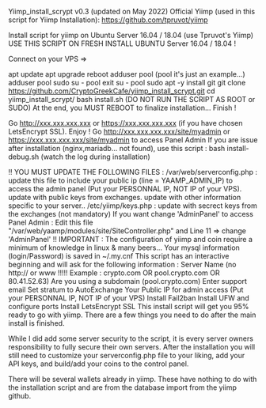 Yiimp_install_scrypt v0.3 (updated on May 2022)
Official Yiimp (used in this script for Yiimp Installation): https://github.com/tpruvot/yiimp

Install script for yiimp on Ubuntu Server 16.04 / 18.04 (use Tpruvot's Yiimp)
USE THIS SCRIPT ON FRESH INSTALL UBUNTU Server 16.04 / 18.04 !

Connect on your VPS =>

apt update
apt upgrade
reboot
adduser pool (pool it's just an example...)
adduser pool sudo
su - pool
exit
su - pool
sudo apt -y install git
git clone https://github.com/CryptoGreekCafe/yiimp_install_scrypt.git
cd yiimp_install_scrypt/
bash install.sh (DO NOT RUN THE SCRIPT AS ROOT or SUDO)
At the end, you MUST REBOOT to finalize installation...
Finish !

Go http://xxx.xxx.xxx.xxx or https://xxx.xxx.xxx.xxx (if you have chosen LetsEncrypt SSL). Enjoy !
Go http://xxx.xxx.xxx.xxx/site/myadmin or https://xxx.xxx.xxx.xxx/site/myadmin to access Panel Admin
If you are issue after installation (nginx,mariadb... not found), use this script : bash install-debug.sh (watch the log during installation)

‼️ YOU MUST UPDATE THE FOLLOWING FILES :
/var/web/serverconfig.php : update this file to include your public ip (line = YAAMP_ADMIN_IP) to access the admin panel (Put your PERSONNAL IP, NOT IP of your VPS). update with public keys from exchanges. update with other information specific to your server..
/etc/yiimp/keys.php : update with secrect keys from the exchanges (not mandatory)
If you want change 'AdminPanel' to access Panel Admin : Edit this file "/var/web/yaamp/modules/site/SiteController.php" and Line 11 => change 'AdminPanel'
‼️ IMPORTANT :
The configuration of yiimp and coin require a minimum of knowledge in linux & many beers...
Your mysql information (login/Password) is saved in ~/.my.cnf
This script has an interactive beginning and will ask for the following information :
Server Name (no http:// or www !!!!! Example : crypto.com OR pool.crypto.com OR 80.41.52.63)
Are you using a subdomain (pool.crypto.com)
Enter support email
Set stratum to AutoExchange
Your Public IP for admin access (Put your PERSONNAL IP, NOT IP of your VPS)
Install Fail2ban
Install UFW and configure ports
Install LetsEncrypt SSL
This install script will get you 95% ready to go with yiimp. There are a few things you need to do after the main install is finished.

While I did add some server security to the script, it is every server owners responsibility to fully secure their own servers. After the installation you will still need to customize your serverconfig.php file to your liking, add your API keys, and build/add your coins to the control panel.

There will be several wallets already in yiimp. These have nothing to do with the installation script and are from the database import from the yiimp github.

